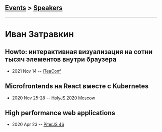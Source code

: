 ## [Events](../README.md) > [Speakers](../speakers.md)
---

# Иван Затравкин

## Howto: интерактивная визуализация на сотни тысяч элементов внутри браузера
- 2021 Nov 14 -- [ITeaConf](https://youtu.be/BxVerkAYBkA)    
## Microfrontends на React вместе с Kubernetes
- 2020 Nov 25-28 -- [HolyJS 2020 Moscow](https://youtu.be/4THE047ZDzE)    
## High performance web applications
- 2020 Apr 23 -- [PiterJS 46](https://youtu.be/FMNLN5YIE_M?t=3629)    
